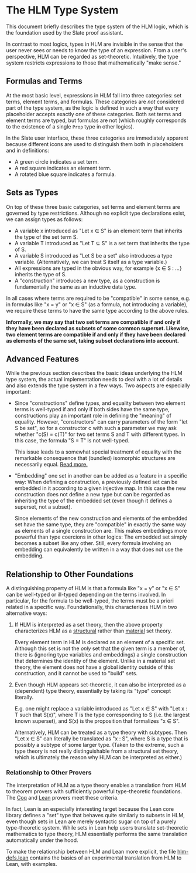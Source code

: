 # The HLM Type System

This document briefly describes the type system of the HLM logic, which is the foundation used by the Slate proof assistant.

In contrast to most logics, types in HLM are invisible in the sense that the user never sees or needs to know the type of an expression. From a user's perspective, HLM can be regarded as set-theoretic. Intuitively, the type system restricts expressions to those that mathematically "make sense."

## Formulas and Terms

At the most basic level, expressions in HLM fall into three categories: set terms, element terms, and formulas. These categories are _not_ considered part of the type system, as the logic is defined in such a way that every placeholder accepts exactly one of these categories. Both set terms and element terms are typed, but formulas are not (which roughly corresponds to the existence of a single `Prop` type in other logics).

In the Slate user interface, these three categories are immediately apparent because different icons are used to distinguish them both in placeholders and in definitions:
* A green circle indicates a set term.
* A red square indicates an element term.
* A rotated blue square indicates a formula.

## Sets as Types

On top of these three basic categories, set terms and element terms are governed by type restrictions. Although no explicit type declarations exist, we can assign types as follows:

* A variable x introduced as "Let x ∈ S" is an element term that inherits the type of the set term S.
* A variable T introduced as "Let T ⊆ S" is a set term that inherits the type of S.
* A variable S introduced as "Let S be a set" also introduces a type variable. (Alternatively, we can treat S itself as a type variable.)
* All expressions are typed in the obvious way, for example {x ∈ S : ...} inherits the type of S.
* A "construction" introduces a new type, as a construction is fundamentally the same as an inductive data type.

In all cases where terms are required to be "compatible" in some sense, e.g. in formulas like "x = y" or "x ∈ S" (as a formula, not introducing a variable), we require these terms to have the same type according to the above rules.

**Informally, we may say that two set terms are compatible if and only if they have been declared as subsets of some common superset. Likewise, two element terms are compatible if and only if they have been declared as elements of the same set, taking subset declarations into account.**

## Advanced Features

While the previous section describes the basic ideas underlying the HLM type system, the actual implementation needs to deal with a lot of details and also extends the type system in a few ways. Two aspects are especially important:

* Since "constructions" define types, and equality between two element terms is well-typed if and only if both sides have the same type, constructions play an important role in defining the "meaning" of equality. However, "constructors" can carry parameters of the form "let S be set", so for a constructor c with such a parameter we may ask whether "c(S) = c(T)" for two set terms S and T with different types. In this case, the formula "S = T" is not well-typed.

  This issue leads to a somewhat special treatment of equality with the remarkable consequence that (bundled) isomorphic structures are necessarily equal. [Read more.](equality.md)

* "Embedding" one set in another can be added as a feature in a specific way: When defining a construction, a previously defined set can be embedded in it according to a given injective map. In this case the new construction does not define a new type but can be regarded as inheriting the type of the embedded set (even though it defines a superset, not a subset).

  Since elements of the new construction and elements of the embedded set have the same type, they are "compatible" in exactly the same way as elements of a single construction are. This makes embeddings more powerful than type coercions in other logics: The embedded set simply becomes a subset like any other. Still, every formula involving an embedding can equivalently be written in a way that does not use the embedding.

## Relationship to Other Foundations

A distinguishing property of HLM is that a formula like "x = y" or "x ∈ S" can be well-typed or ill-typed depending on the terms involved. In particular, for the formula to be well-typed, the terms must be a priori related in a specific way. Foundationally, this characterizes HLM in two alternative ways:

1. If HLM is interpreted as a set theory, then the above property characterizes HLM as a [structural](https://ncatlab.org/nlab/show/structural+set+theory) rather than [material](https://ncatlab.org/nlab/show/material+set+theory) set theory.

   Every element term in HLM is declared as an element of a specific set. Although this set is not the _only_ set that the given term is a member of, there is (ignoring type variables and embeddings) a single construction that determines the identity of the element. Unlike in a material set theory, the element does not have a global identity outside of this construction, and it cannot be used to "build" sets.

2. Even though HLM appears set-theoretic, it can also be interpreted as a (dependent) type theory, essentially by taking its "type" concept literally.

   E.g. one might replace a variable introduced as "Let x ∈ S" with "Let x : T such that S(x)", where T is the type corresponding to S (i.e. the largest known superset), and S(x) is the proposition that formalizes "x ∈ S".

   Alternatively, HLM can be treated as a type theory with subtypes. Then "Let x ∈ S" can literally be translated as "x : S", where S is a type that is possibly a subtype of some larger type. (Taken to the extreme, such a type theory is not really distinguishable from a structural set theory, which is ultimately the reason why HLM can be interpreted as either.)

### Relationship to Other Provers

The interpretation of HLM as a type theory enables a translation from HLM to theorem provers with sufficiently powerful type-theoretic foundations. The [Coq](https://coq.inria.fr/) and [Lean](https://leanprover.github.io/) provers meet these criteria.

In fact, Lean is an especially interesting target because the Lean core library defines a "set" type that behaves quite similarly to subsets in HLM, even though sets in Lean are merely syntactic sugar on top of a purely type-theoretic system. While sets in Lean help users translate set-theoretic mathematics to type theory, HLM essentially performs the same translation automatically under the hood.

To make the relationship between HLM and Lean more explicit, the file [hlm-defs.lean](experimental/lean/hlm-defs.lean) contains the basics of an experimental translation from HLM to Lean, with examples.
